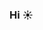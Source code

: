 ### Hi ☀️

<!-- I'm a student of Master of Science in Artificial Intelligence 🧠

I strive for human & machine excellence 🐅 -->

